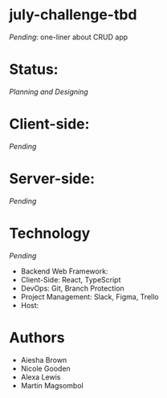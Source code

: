# july-challenge-tbd

_Pending_: one-liner about CRUD app

# Status:

_Planning and Designing_

# Client-side:

_Pending_

# Server-side:

_Pending_

# Technology

_Pending_
- Backend Web Framework:
- Client-Side: React, TypeScript
- DevOps: Git, Branch Protection
- Project Management: Slack, Figma, Trello
- Host: 

# Authors

- Aiesha Brown
- Nicole Gooden
- Alexa Lewis
- Martin Magsombol
